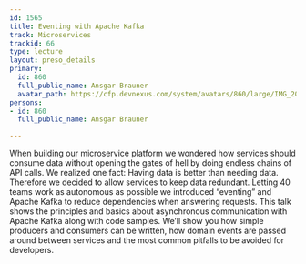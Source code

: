 ```yaml
---
id: 1565
title: Eventing with Apache Kafka
track: Microservices
trackid: 66
type: lecture
layout: preso_details
primary:
  id: 860
  full_public_name: Ansgar Brauner
  avatar_path: https://cfp.devnexus.com/system/avatars/860/large/IMG_20160924_150259763_HDR_kl.jpg?1510757527
persons:
- id: 860
  full_public_name: Ansgar Brauner

---
```

When building our microservice platform we wondered how services should consume data without opening the gates of hell by doing endless chains of API calls. We realized one fact: Having data is better than needing data. Therefore we decided to allow services to keep data redundant. Letting 40 teams work as autonomous as possible we introduced “eventing” and Apache Kafka to reduce dependencies when answering requests. This talk shows the principles and basics about asynchronous communication with Apache Kafka along with code samples. We’ll show you how simple producers and consumers can be written, how domain events are passed around between services and the most common pitfalls to be avoided for developers. 